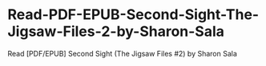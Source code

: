 # Read-PDF-EPUB-Second-Sight-The-Jigsaw-Files-2-by-Sharon-Sala
Read [PDF/EPUB] Second Sight (The Jigsaw Files #2) by Sharon Sala
